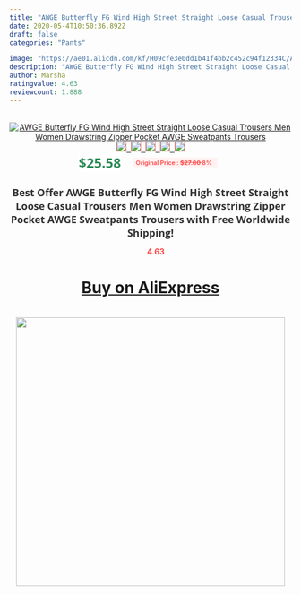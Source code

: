 ```yaml
---
title: "AWGE Butterfly FG Wind High Street Straight Loose Casual Trousers Men Women Drawstring Zipper Pocket AWGE Sweatpants Trousers"
date: 2020-05-4T10:50:36.892Z
draft: false
categories: "Pants"

image: "https://ae01.alicdn.com/kf/H09cfe3e0dd1b41f4bb2c452c94f12334C/AWGE-Butterfly-FG-Wind-High-Street-Straight-Loose-Casual-Trousers-Men-Women-Drawstring-Zipper-Pocket-AWGE.jpg"
description: "AWGE Butterfly FG Wind High Street Straight Loose Casual Trousers Men Women Drawstring Zipper Pocket AWGE Sweatpants Trousers"
author: Marsha
ratingvalue: 4.63
reviewcount: 1.888
---
```

<br>
<div style="text-align: center;">
<a href="https://s.click.aliexpress.com/e/_AO4LLn" target="_blank" rel="nofollow noopener noreferrer"><img alt="AWGE Butterfly FG Wind High Street Straight Loose Casual Trousers Men Women Drawstring Zipper Pocket AWGE Sweatpants Trousers" class="magnifier-image" src="https://ae01.alicdn.com/kf/H09cfe3e0dd1b41f4bb2c452c94f12334C/AWGE-Butterfly-FG-Wind-High-Street-Straight-Loose-Casual-Trousers-Men-Women-Drawstring-Zipper-Pocket-AWGE.jpg_640x640.jpg">
<br>
<img style="border:1px solid salmon" src="https://ae01.alicdn.com/kf/H09cfe3e0dd1b41f4bb2c452c94f12334C/AWGE-Butterfly-FG-Wind-High-Street-Straight-Loose-Casual-Trousers-Men-Women-Drawstring-Zipper-Pocket-AWGE.jpg_120x120.jpg">&nbsp;&nbsp;<img style="border:1px solid salmon" src="_120x120.jpg">&nbsp;&nbsp;<img style="border:1px solid salmon" src="_120x120.jpg">&nbsp;&nbsp;<img style="border:1px solid salmon" src="_120x120.jpg">&nbsp;&nbsp;<img style="border:1px solid salmon" src="_120x120.jpg"></a></div><br0>
<div style="text-align: center;"><span style="background-color: white; border: 0px; box-sizing: border-box; color: seagreen; display: inline-block; font-family: &quot;open sans&quot; , &quot;arial&quot; , &quot;helvetica&quot; , sans-serif , &quot;heiti&quot;; font-size: 24px; font-stretch: inherit; font-weight: 700; line-height: inherit; margin: 0px 10px 0px 0px; padding: 0px; vertical-align: middle;">$25.58 </span>
<span style="background: rgb(255 , 241 , 241); border-radius: 3px; border: 0px; box-sizing: border-box; color: #ff4747; display: inline-block; font-family: inherit; font-size: 12px; font-stretch: inherit; font-style: inherit; font-variant: inherit; font-weight: 600; line-height: inherit; margin: 0px; padding: 2px 5px; transform: scale(0.9); vertical-align: middle;">Original Price : <b style="text-decoration: line-through;">$27.80 </b> 8%&nbsp;&nbsp;</span></div>
<h1 style="color: #333333; display: inline-block; font-family: &quot;open sans&quot; , &quot;arial&quot; , &quot;helvetica&quot; , sans-serif , &quot;heiti&quot;; font-size: 18px; font-stretch: inherit; font-weight: 700; text-align: center;">Best Offer AWGE Butterfly FG Wind High Street Straight Loose Casual Trousers Men Women Drawstring Zipper Pocket AWGE Sweatpants Trousers with Free Worldwide Shipping!</h1>
<div style="color: #ff4747; text-align: center;">
<img src="https://4.bp.blogspot.com/-M0ZcTcb-5uY/XleCXlxnR4I/AAAAAAAAAEc/OrjgMkXV1oMQFaCRZj5HQwOCBcu3w1FegCPcBGAYYCw/s1600/star.png" style="height: 15px;">&nbsp;<b>4.63</b></div>
<div class="button_cont" align="center"><a class="buynow_a" href="https://s.click.aliexpress.com/e/_AO4LLn" target="_blank" rel="nofollow noopener noreferrer"><H1>Buy on AliExpress</H1></a></div><br>
<div class="separator" style="clear: both; text-align: center;">
<img src="https://lh3.googleusercontent.com/-pTy5HemUv9M/XlePHvY0dAI/AAAAAAAAAE4/0nX5iRUoIWY8eMW9Dpxeirr157OZliDIgCLcBGAsYHQ/s1600/badge.gif" width="480">
</div>
